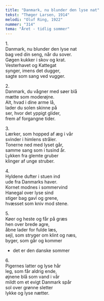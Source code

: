 ```yaml
---
title: "Danmark, nu blunder den lyse nat"
tekst: "Thøger Larsen, 1914"
melodi: "Oluf Ring, 1922"
nummer: "314"
tema: "Året - tidlig sommer"
---
```

1.<br>
Danmark, nu blunder den lyse nat<br>
bag ved din seng, når du sover.<br>
Gøgen kukker i skov og krat.<br>
Vesterhavet og Kattegat<br>
synger, imens det dugger,<br>
sagte som sang ved vugger.<br>

2.<br>
Danmark, du vågner med søer blå<br>
mætte som moderøjne.<br>
Alt, hvad i dine arme lå,<br>
lader du solen skinne på<br>
ser, hvor det yppigt glider,<br>
frem af forgangne tider.<br>

3.<br>
Lærker, som hopped af æg i vår<br>
svinder i himlens stråler.<br>
Tonerne ned med lyset går,<br>
samme sang som i tusind år.<br>
Lykken fra glemte gruber<br>
klinger af unge struber.<br>

4.<br>
Hyldene dufter i stuen ind<br>
ude fra Danmarks haver.<br>
Kornet modnes i sommervind<br>
Hanegal over lyse sind<br>
stiger bag gavl og grene,<br>
hvæsset som kniv mod stene.<br>

5.<br>
Køer og heste og får på græs<br>
hen over brede agre,<br>
åbne lader for fulde læs,<br>
sejl, som stryger om klint og næs,<br>
byger, som går og kommer<br>
- det er den danske sommer<br>

6.<br>
Pigernes latter og lyse hår<br>
leg, som får aldrig ende,<br>
øjnene blå som vand i vår<br>
mildt om et evigt Danmark spår<br>
sol over grønne sletter<br>
lykke og lyse nætter.<br>
